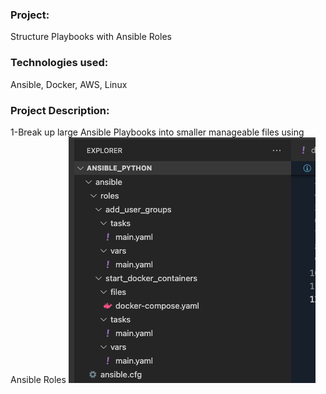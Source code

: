 ### Project:

Structure Playbooks with Ansible Roles

### Technologies used:

Ansible, Docker, AWS, Linux

### Project Description:

1-Break up large Ansible Playbooks into smaller manageable files using Ansible Roles
![image](images/Screenshot%202023-04-24%20at%201.18.57%20pm.png)
